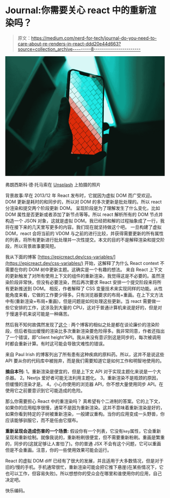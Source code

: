 # Journal:你需要关心 react 中的重新渲染吗？

> 原文：<https://medium.com/nerd-for-tech/journal-do-you-need-to-care-about-re-renders-in-react-ddd20e44d663?source=collection_archive---------8----------------------->

![](img/48748572b9b050cfd6ff24c198bac647.png)

弗朗西斯科·德·托马索在 [Unsplash](https://unsplash.com?utm_source=medium&utm_medium=referral) 上拍摄的照片

背景故事:早在 2013/12 年 React 发布时，它就因为虚拟 DOM 而广受欢迎。DOM 更新是耗时的和同步的，所以对 DOM 的多次更新是批处理的。所以 react 分渲染和提交两个阶段更新 DOM。
呈现阶段是为了理解发生了什么变化，比如 DOM 属性是否更新或者添加了新节点等等。所以 react 解析所有的 DOM 节点并构造一个 JSON 对象，这就是虚拟 DOM。我已经把和解的过程抽象成了一行，我将在接下来的几天里写更多的内容。我们现在就坚持做这个吧。
一旦构建了虚拟 DOM，react 会将当前的 VDOM 与之前的进行比较，并获得需要更新的所有属性的列表，将所有更新进行批处理并一次性提交。本文的目的不是解释渲染和提交阶段，所以背景故事要简短。

我从下面的博客
[https://epicreact.dev/css-variables/](https://epicreact.dev/css-variables/)
开始，这解释了为什么 React context 不需要在你的 DOM 树中更新主题。这确实是一个有趣的想法。
来自 React 上下文的更新触发了对所有使用上下文的组件的重新渲染，我觉得这是不必要的。虽然渲染阶段非常快，但没有必要渲染，然后再次要求 React 安排一个提交阶段来将所有更新推送到 DOM。
相反，作者解释了 CSS 变量技术来实现同样的功能。从性能角度来看，它做的工作要少得多。只有浏览器要求的布局+重画。在上下文方法中有(重新渲染+布局+重画)，但是问题是如何处理这些更新。当 react 需要做一些它安排的工作，这涉及到大量的 CPU，这对于普通计算机来说是好的，但是对于慢速手机来说可能是一种痛苦。

然后我不知何故偶然发现了[这个](https://kentcdodds.com/blog/fix-the-slow-render-before-you-fix-the-re-render) :
两个博客的相似之处是都在谈论廉价的渲染阶段，但后者指出缓慢的渲染比多次重新渲染要危险得多。我非常同意，作者还指出了一个错误，即“client height”API。我从来没有意识到这是同步的，每次被调用时都会重新计算。有时这可能会导致灾难性的错误。

来自 Paul Irish 的博客列出了所有患有这种疾病的原料药。所以，这并不是说这些 API 要从你的代码库中被抛弃，而是我们需要知道它是如何工作和明智地使用的。

**摘自本刊:** 1。重新渲染是便宜的，但是上下文 API 对于实现主题化来说是一个大杀器。
2。Nextjs 爱好者可能无法利用主题化。
3。重新渲染不是瓶颈的原因，但缓慢的渲染才是。
4。小心你使用的浏览器 API，你不想大量使用同步 API。在使用它之前要意识到它可能造成的危险。

那么你需要担心 React 中的重渲染吗？
真希望有个二进制的答案。它的上下文，如果你的应用程序很慢，通常不是因为重新渲染。这并不意味着重新渲染是好的，如果你看到特定的子树被重新渲染，一般建议重构。当你的应用变成一头野兽，你应该能够驯服它，而不是任由它摆布。

**重新呈现会造成伤害的一个场景:** 假设你有一个列表，它没有`key`属性，它会重新呈现和重新绘制。就像我说的，重新粉刷很便宜，但不需要重新粉刷。重画是繁重的，同步的(这就足够让人害怕了)。你的普通 JSX 不会有这个问题，它可以重画但是不会重画。注意，你的一些使用效果可能会运行。

React 的虚拟 DOM diff 已经有了很大的发展，并且适用于大多数情况，但是对于旧的/慢的手机。手机通常很忙，重新渲染可能会把它推下悬崖(在某些情况下，它也可以工作，但容易失败)。所以想想你的受众会在哪里和谁使用你的应用，自己决定吧。

快乐编码。